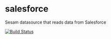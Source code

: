 # salesforce
Sesam datasource that reads data from Salesforce

[![Build Status](https://travis-ci.org/timurgen/salesforce.svg?branch=master)](https://travis-ci.org/timurgen/salesforce)
